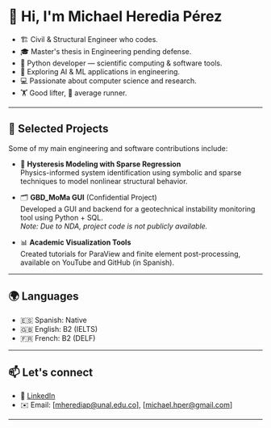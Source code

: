 # 👋 Hi, I'm Michael Heredia Pérez

- :building_construction: Civil & Structural Engineer who codes.  
- :mortar_board: Master's thesis in Engineering pending defense.  
- :snake: Python developer — scientific computing & software tools.  
- :robot: Exploring AI & ML applications in engineering.  
- :computer: Passionate about computer science and research.  
- :weight_lifting: Good lifter, :runner: average runner.

---

## 📂 Selected Projects

Some of my main engineering and software contributions include:

- 🧠 **Hysteresis Modeling with Sparse Regression**  
  Physics-informed system identification using symbolic and sparse techniques to model nonlinear structural behavior.

- 🗂️ **GBD\_MoMa GUI** (Confidential Project)  
  Developed a GUI and backend for a geotechnical instability monitoring tool using Python + SQL.  
  *Note: Due to NDA, project code is not publicly available.*

- 📊 **Academic Visualization Tools**  
  Created tutorials for ParaView and finite element post-processing, available on YouTube and GitHub (in Spanish).

---

## 🌍 Languages

- 🇪🇸 Spanish: Native  
- 🇬🇧 English: B2 (IELTS)  
- 🇫🇷 French: B2 (DELF)

---

## 📫 Let's connect

- 🔗 [LinkedIn](https://www.linkedin.com/in/michael-heredia-perez/)  
- ✉️ Email: [mherediap@unal.edu.co], [michael.hper@gmail.com]  

---

<!--
**michaelherediaperez/michaelherediaperez** is a ✨ _special_ ✨ repository because its `README.md` (this file) appears on your GitHub profile.

Here are some ideas to get you started:

- 🔭 I’m currently working on ...
- 🌱 I’m currently learning ...
- 👯 I’m looking to collaborate on ...
- 🤔 I’m looking for help with ...
- 💬 Ask me about ...
- 📫 How to reach me: ...
- 😄 Pronouns: ...
- ⚡ Fun fact: ...
-->
